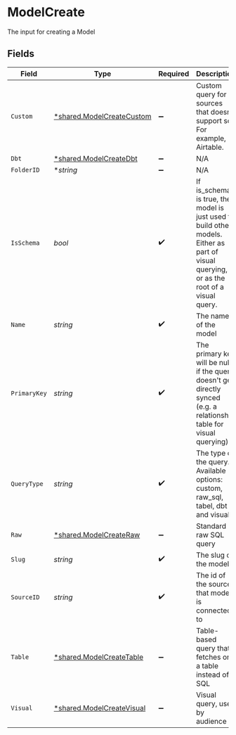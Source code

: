 # ModelCreate

The input for creating a Model


## Fields

| Field                                                                                                                                    | Type                                                                                                                                     | Required                                                                                                                                 | Description                                                                                                                              |
| ---------------------------------------------------------------------------------------------------------------------------------------- | ---------------------------------------------------------------------------------------------------------------------------------------- | ---------------------------------------------------------------------------------------------------------------------------------------- | ---------------------------------------------------------------------------------------------------------------------------------------- |
| `Custom`                                                                                                                                 | [*shared.ModelCreateCustom](../../../pkg/models/shared/modelcreatecustom.md)                                                             | :heavy_minus_sign:                                                                                                                       | Custom query for sources that doesn't support sql. For example, Airtable.                                                                |
| `Dbt`                                                                                                                                    | [*shared.ModelCreateDbt](../../../pkg/models/shared/modelcreatedbt.md)                                                                   | :heavy_minus_sign:                                                                                                                       | N/A                                                                                                                                      |
| `FolderID`                                                                                                                               | **string*                                                                                                                                | :heavy_minus_sign:                                                                                                                       | N/A                                                                                                                                      |
| `IsSchema`                                                                                                                               | *bool*                                                                                                                                   | :heavy_check_mark:                                                                                                                       | If is_schema is true, the model is just used to build other models.<br/>Either as part of visual querying, or as the root of a visual query. |
| `Name`                                                                                                                                   | *string*                                                                                                                                 | :heavy_check_mark:                                                                                                                       | The name of the model                                                                                                                    |
| `PrimaryKey`                                                                                                                             | *string*                                                                                                                                 | :heavy_check_mark:                                                                                                                       | The primary key will be null if the query doesn't get directly synced (e.g. a relationship table for visual querying)                    |
| `QueryType`                                                                                                                              | *string*                                                                                                                                 | :heavy_check_mark:                                                                                                                       | The type of the query. Available options: custom, raw_sql, tabel, dbt and visual.                                                        |
| `Raw`                                                                                                                                    | [*shared.ModelCreateRaw](../../../pkg/models/shared/modelcreateraw.md)                                                                   | :heavy_minus_sign:                                                                                                                       | Standard raw SQL query                                                                                                                   |
| `Slug`                                                                                                                                   | *string*                                                                                                                                 | :heavy_check_mark:                                                                                                                       | The slug of the model                                                                                                                    |
| `SourceID`                                                                                                                               | *string*                                                                                                                                 | :heavy_check_mark:                                                                                                                       | The id of the source that model is connected to                                                                                          |
| `Table`                                                                                                                                  | [*shared.ModelCreateTable](../../../pkg/models/shared/modelcreatetable.md)                                                               | :heavy_minus_sign:                                                                                                                       | Table-based query that fetches on a table instead of SQL                                                                                 |
| `Visual`                                                                                                                                 | [*shared.ModelCreateVisual](../../../pkg/models/shared/modelcreatevisual.md)                                                             | :heavy_minus_sign:                                                                                                                       | Visual query, used by audience                                                                                                           |